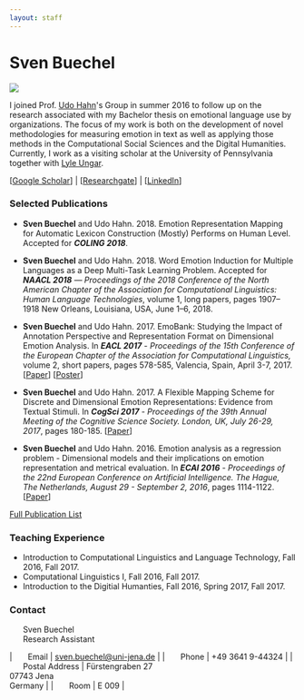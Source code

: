 ```yaml
---
layout: staff
---
```


# Sven Buechel
<div class="portrait">
  <img src="http://www.julielab.de/coling_multimedia/de/img/staff/Sven+Bu%CC%88chel-width-162-height-202.jpg">
</div>

I joined Prof. [Udo Hahn](https://scholar.google.de/citations?user=pSziNSkAAAAJ&hl=de)'s Group in summer 2016 to follow up on the research associated with my Bachelor thesis on emotional language use by organizations. The focus of my work is both on the development of novel methodologies for measuring emotion in text as well as applying those methods in the Computational Social Sciences and the Digital Humanities. Currently, I work as a visiting scholar at the University of Pennsylvania together with [Lyle Ungar](https://scholar.google.de/citations?user=KCiDjbkAAAAJ&hl=de&oi=ao).

[[Google Scholar](https://scholar.google.de/citations?user=Nwru9iwAAAAJ&hl=de)] |
[[Researchgate](https://www.researchgate.net/profile/Sven_Buechel?ev=hdr_xprf&_sg=4upFSfeSCN9Idsn1cwroLK5_7bD0IiCpcAl3-Z25Xr164MVfOG6aYTsw0crE-OF8s0_fUCVQ96HJKwmkt65aguxZ)] |
[[LinkedIn](https://www.linkedin.com/in/sven-buechel-28b8b0127/)]
<br/>

### Selected Publications
* **Sven Buechel** and Udo Hahn. 2018. Emotion Representation Mapping for Automatic Lexicon Construction (Mostly) Performs on Human Level. Accepted for ***COLING 2018***.

* **Sven Buechel** and Udo Hahn. 2018. Word Emotion Induction for Multiple Languages as a Deep Multi-Task Learning Problem. Accepted for ***NAACL 2018** —  Proceedings of the 2018 Conference of the North American Chapter of the Association for Computational Linguistics: Human Language Technologies*, volume 1, long papers, pages 1907–1918 New Orleans, Louisiana, USA, June 1–6, 2018.

* **Sven Buechel** and Udo Hahn. 2017. EmoBank: Studying the Impact of Annotation Perspective and Representation Format on Dimensional Emotion Analysis. In ***EACL 2017*** - *Proceedings of the 15th Conference of the European Chapter of the Association for Computational Linguistics,* volume 2, short papers, pages 578-585, Valencia, Spain, April 3-7, 2017. [[Paper](http://aclweb.org/anthology/E17-2092)] [[Poster](http://www.julielab.de/coling_multimedia/de/_users/Buechel/poster_eacl_2017_v4_final.pdf)]

* **Sven Buechel** and Udo Hahn. 2017. A Flexible Mapping Scheme for Discrete and Dimensional Emotion Representations: Evidence from Textual Stimuli. In ***CogSci 2017*** - *Proceedings of the 39th Annual Meeting of the Cognitive Science Society. London, UK, July 26-29, 2017*, pages 180-185. [[Paper](https://mindmodeling.org/cogsci2017/papers/0046/paper0046.pdf)]

* **Sven Buechel** and Udo Hahn. 2016. Emotion analysis as a regression problem - Dimensional models and their implications on emotion representation and metrical evaluation. In ***ECAI 2016*** - *Proceedings of the 22nd European Conference on Artificial Intelligence. The Hague, The Netherlands, August 29 - September 2, 2016*, pages 1114-1122. [[Paper](http://ebooks.iospress.nl/volumearticle/44864)]

[Full Publication List](https://julielab.github.io/staff/Buechel/publication.html)

### Teaching Experience
* Introduction to Computational Linguistics and Language Technology, Fall 2016, Fall 2017.
* Computational Linguistics I, Fall 2016, Fall 2017.
* Introduction to the Digitial Humanties, Fall 2016, Spring 2017, Fall 2017.

### Contact
&nbsp;&nbsp;&nbsp;&nbsp;&nbsp;&nbsp;Sven Buechel<br/>
&nbsp;&nbsp;&nbsp;&nbsp;&nbsp;&nbsp;Research Assistant

| &nbsp;&nbsp;&nbsp;&nbsp;&nbsp;&nbsp;Email | sven.buechel@uni-jena.de |
| &nbsp;&nbsp;&nbsp;&nbsp;&nbsp;&nbsp;Phone | +49 3641 9-44324 |
| &nbsp;&nbsp;&nbsp;&nbsp;&nbsp;&nbsp;Postal Address | Fürstengraben 27<br/> 07743 Jena<br/> Germany |
| &nbsp;&nbsp;&nbsp;&nbsp;&nbsp;&nbsp;Room | E 009 |
